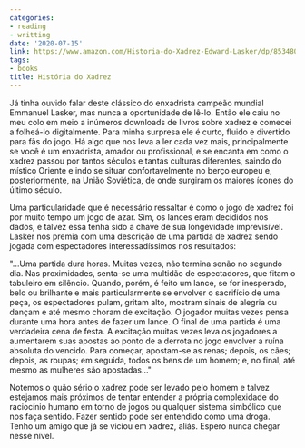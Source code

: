 ```yaml
---
categories:
- reading
- writting
date: '2020-07-15'
link: https://www.amazon.com/Historia-do-Xadrez-Edward-Lasker/dp/8534800561
tags:
- books
title: História do Xadrez
---
```


Já tinha ouvido falar deste clássico do enxadrista campeão mundial Emmanuel Lasker, mas nunca a oportunidade de lê-lo. Então ele caiu no meu colo em meio a inúmeros downloads de livros sobre xadrez e comecei a folheá-lo digitalmente. Para minha surpresa ele é curto, fluido e divertido para fãs do jogo. Há algo que nos leva a ler cada vez mais, principalmente se você é um enxadrista, amador ou profissional, e se encanta em como o xadrez passou por tantos séculos e tantas culturas diferentes, saindo do místico Oriente e indo se situar confortavelmente no berço europeu e, posteriormente, na União Soviética, de onde surgiram os maiores ícones do último século.

Uma particularidade que é necessário ressaltar é como o jogo de xadrez foi por muito tempo um jogo de azar. Sim, os lances eram decididos nos dados, e talvez essa tenha sido a chave de sua longevidade imprevisível. Lasker nos premia com uma descrição de uma partida de xadrez sendo jogada com espectadores interessadíssimos nos resultados:

"...Uma partida dura horas. Muitas vezes, não termina senão no segundo dia. Nas proximidades, senta-se uma multidão de espectadores, que fitam o tabuleiro em silêncio. Quando, porém, é feito um lance, se for inesperado, belo ou brilhante e mais particularmente se envolver o sacrifício de uma peça, os espectadores pulam, gritam alto, mostram sinais de alegria ou dançam e até mesmo choram de excitação. O jogador muitas vezes pensa durante uma hora antes de fazer um lance. O final de uma partida é uma verdadeira cena de festa. A excitação muitas vezes leva os jogadores a aumentarem suas apostas ao ponto de a derrota no jogo envolver a ruína absoluta do vencido. Para começar, apostam-se as renas; depois, os cães; depois, as roupas; em seguida, todos os bens de um homem; e, no final, até mesmo as mulheres são apostadas..."

Notemos o quão sério o xadrez pode ser levado pelo homem e talvez estejamos mais próximos de tentar entender a própria complexidade do raciocínio humano em torno de jogos ou qualquer sistema simbólico que nos faça sentido. Fazer sentido pode ser entendido como uma droga. Tenho um amigo que já se viciou em xadrez, aliás. Espero nunca chegar nesse nível.